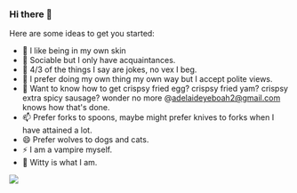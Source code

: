 ### Hi there 👋

Here are some ideas to get you started:

- 🔭 I like being in my own skin
- 🌱 Sociable but I only have acquaintances.
- 👯 4/3 of the things I say are jokes, no vex I beg.
- 🤔 I prefer doing my own thing my own way but I accept polite views.
- 💬 Want to know how to get crispsy fried egg? crispsy fried yam? crispsy extra spicy sausage? wonder no more @adelaideyeboah2@gmail.com knows how that's done.
- 📫 Prefer forks to spoons, maybe might prefer knives to forks when I have attained a lot.
- 😄 Prefer wolves to dogs and cats.
- ⚡ I am a vampire myself.
- 🌱 Witty is what I am.


<img align="center" src="https://github-readme-stats.vercel.app/api/top-langs/?username=allytyson16&theme=dark&layout=compact"/>

